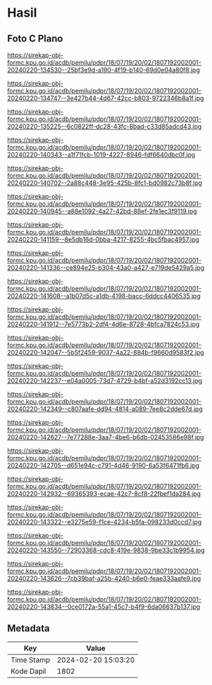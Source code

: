 # Hasil

## Foto C Plano

https://sirekap-obj-formc.kpu.go.id/acdb/pemilu/pdpr/18/07/19/20/02/1807192002001-20240220-134530--25bf3e9d-a190-4f19-b140-69d0e04a80f8.jpg

https://sirekap-obj-formc.kpu.go.id/acdb/pemilu/pdpr/18/07/19/20/02/1807192002001-20240220-134747--3e427b44-4d67-42cc-b803-9722346b8a1f.jpg

https://sirekap-obj-formc.kpu.go.id/acdb/pemilu/pdpr/18/07/19/20/02/1807192002001-20240220-135225--6c0822ff-dc28-43fc-8bad-c33d85adcd43.jpg

https://sirekap-obj-formc.kpu.go.id/acdb/pemilu/pdpr/18/07/19/20/02/1807192002001-20240220-140343--a1f71fcb-1019-4227-8946-fdf6640dbc0f.jpg

https://sirekap-obj-formc.kpu.go.id/acdb/pemilu/pdpr/18/07/19/20/02/1807192002001-20240220-140702--2a88c448-3e95-425b-8fc1-bd0982c73b8f.jpg

https://sirekap-obj-formc.kpu.go.id/acdb/pemilu/pdpr/18/07/19/20/02/1807192002001-20240220-140945--a88e1092-4a27-42bd-88ef-2fe1ec3f9119.jpg

https://sirekap-obj-formc.kpu.go.id/acdb/pemilu/pdpr/18/07/19/20/02/1807192002001-20240220-141159--8e5db16d-0bba-4217-8255-4bc5fbac4957.jpg

https://sirekap-obj-formc.kpu.go.id/acdb/pemilu/pdpr/18/07/19/20/02/1807192002001-20240220-141336--ce894e25-b304-43a0-a427-e719de5429a5.jpg

https://sirekap-obj-formc.kpu.go.id/acdb/pemilu/pdpr/18/07/19/20/02/1807192002001-20240220-141608--a1b07d5c-a1db-4198-bacc-6ddcc4406535.jpg

https://sirekap-obj-formc.kpu.go.id/acdb/pemilu/pdpr/18/07/19/20/02/1807192002001-20240220-141912--7e5773b2-2df4-4d6e-8728-4bfca7824c53.jpg

https://sirekap-obj-formc.kpu.go.id/acdb/pemilu/pdpr/18/07/19/20/02/1807192002001-20240220-142047--5b5f2459-9037-4a22-884b-f9660d9583f2.jpg

https://sirekap-obj-formc.kpu.go.id/acdb/pemilu/pdpr/18/07/19/20/02/1807192002001-20240220-142237--e04a0005-73d7-4729-b4bf-a52d3192cc13.jpg

https://sirekap-obj-formc.kpu.go.id/acdb/pemilu/pdpr/18/07/19/20/02/1807192002001-20240220-142349--c807aafe-dd94-4814-a089-7ee8c2dde67d.jpg

https://sirekap-obj-formc.kpu.go.id/acdb/pemilu/pdpr/18/07/19/20/02/1807192002001-20240220-142627--7e77288e-3aa7-4be6-b6db-02453586e98f.jpg

https://sirekap-obj-formc.kpu.go.id/acdb/pemilu/pdpr/18/07/19/20/02/1807192002001-20240220-142705--d651e94c-c791-4d46-9190-6a53f6471fb6.jpg

https://sirekap-obj-formc.kpu.go.id/acdb/pemilu/pdpr/18/07/19/20/02/1807192002001-20240220-142932--69365393-ecae-42c7-8cf8-22fbef1da284.jpg

https://sirekap-obj-formc.kpu.go.id/acdb/pemilu/pdpr/18/07/19/20/02/1807192002001-20240220-143322--e3275e59-f1ce-4234-b5fa-098233d0ccd7.jpg

https://sirekap-obj-formc.kpu.go.id/acdb/pemilu/pdpr/18/07/19/20/02/1807192002001-20240220-143550--72903368-cdc8-419e-9838-9be33c1b9954.jpg

https://sirekap-obj-formc.kpu.go.id/acdb/pemilu/pdpr/18/07/19/20/02/1807192002001-20240220-143626--7cb39baf-a25b-4240-b6e0-feae333aafe9.jpg

https://sirekap-obj-formc.kpu.go.id/acdb/pemilu/pdpr/18/07/19/20/02/1807192002001-20240220-143834--0ce0172a-55a1-45c7-b4f9-6da06637b137.jpg


## Metadata

| Key        | Value               |
| ---------- | ------------------- |
| Time Stamp | 2024-02-20 15:03:20 |
| Kode Dapil | 1802                |



